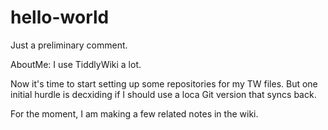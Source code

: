 # hello-world
Just a preliminary comment.

AboutMe:  I use TiddlyWiki a lot.

Now it's time to start setting up some repositories for my TW files.
But one initial hurdle is decxiding if I should use a loca Git version that syncs back.

For the moment, I am making a few related notes in the wiki.
